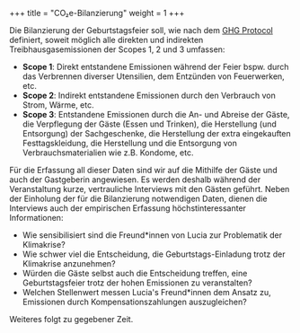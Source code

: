 +++
title = "CO₂e-Bilanzierung"
weight = 1
+++

Die Bilanzierung der Geburtstagsfeier soll, wie nach dem [GHG Protocol](https://ghgprotocol.org/) definiert, soweit möglich alle direkten und indirekten Treibhausgasemissionen der Scopes 1, 2 und 3 umfassen:

-   **Scope 1**: Direkt entstandene Emissionen während der Feier bspw. durch das Verbrennen diverser Utensilien, dem Entzünden von Feuerwerken, etc.
-   **Scope 2**: Indirekt entstandene Emissionen durch den Verbrauch von Strom, Wärme, etc.
-   **Scope 3**: Entstandene Emissionen durch die An- und Abreise der Gäste, die Verpflegung der Gäste (Essen und Trinken), die Herstellung (und Entsorgung) der Sachgeschenke, die Herstellung der extra eingekauften Festtagskleidung, die Herstellung und die Entsorgung von Verbrauchsmaterialien wie z.B. Kondome, etc.

Für die Erfassung all dieser Daten sind wir auf die Mithilfe der Gäste und auch der Gastgeberin angewiesen. Es werden deshalb während der Veranstaltung kurze, vertrauliche Interviews mit den Gästen geführt. Neben der Einholung der für die Bilanzierung notwendigen Daten, dienen die Interviews auch der empirischen Erfassung höchstinteressanter Informationen:

-   Wie sensibilisiert sind die Freund\*innen von Lucia zur Problematik der Klimakrise?
-   Wie schwer viel die Entscheidung, die Geburtstags-Einladung trotz der Klimakrise anzunehmen?
-   Würden die Gäste selbst auch die Entscheidung treffen, eine Geburtstagsfeier trotz der hohen Emissionen zu veranstalten?
-   Welchen Stellenwert messen Lucia's Freund\*innen dem Ansatz zu, Emissionen durch Kompensationszahlungen auszugleichen?

Weiteres folgt zu gegebener Zeit.
